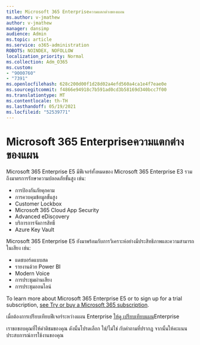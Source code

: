 ```yaml
---
title: Microsoft 365 Enterpriseความแตกต่างของแผน
ms.author: v-jmathew
author: v-jmathew
manager: dansimp
audience: Admin
ms.topic: article
ms.service: o365-administration
ROBOTS: NOINDEX, NOFOLLOW
localization_priority: Normal
ms.collection: Adm_O365
ms.custom:
- "9000760"
- "7391"
ms.openlocfilehash: 628c200d00f1d28d02a4efd560a4ca1e4f7eae0e
ms.sourcegitcommit: f4866e94918c7b591ad0cd3b58169d340bcc7f00
ms.translationtype: MT
ms.contentlocale: th-TH
ms.lasthandoff: 05/19/2021
ms.locfileid: "52539771"
---
```

# <a name="microsoft-365-enterprise-plan-differences"></a>Microsoft 365 Enterpriseความแตกต่างของแผน

Microsoft 365 Enterprise E5 มีฟีเจอร์ทั้งหมดของ Microsoft 365 Enterprise E3 รวมถึงมาตรการรักษาความปลอดภัยขั้นสูง เช่น:

- การป้องกันภัยคุกคาม
- การควบคุมข้อมูลขั้นสูง
- Customer Lockbox
- Microsoft 365 Cloud App Security
- Advanced eDiscovery
- บริการการจัดการสิทธิ์
- Azure Key Vault

Microsoft 365 Enterprise E5 ยังมาพร้อมกับการวิเคราะห์อย่างมีประสิทธิภาพและความสามารถในเสียง เช่น:

- แดชบอร์ดแบบสด
- รายงานด้วย Power BI
- Modern Voice
- การประชุมผ่านเสียง
- การประชุมออนไลน์

To learn more about Microsoft 365 Enterprise E5 or to sign up for a trial subscription, [see Try or buy a Microsoft 365 subscription](https://go.microsoft.com/fwlink/?linkid=2099673).

เมื่อต้องการเปรียบเทียบฟีเจอร์ระหว่างแผน Enterprise [ให้ดู เปรียบเทียบแผน](https://go.microsoft.com/fwlink/?linkid=2097200)Enterprise

เราขอขอบคุณที่ให้คําติชมของคุณ ดังนั้นโปรดเลือก ใช่/ไม่ใช่ กับคําถามที่ปรากฏ จากนั้นให้คะแนนประสบการณ์การใช้งานของคุณ
